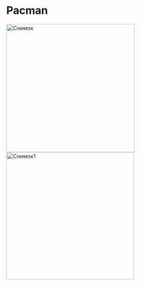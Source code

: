 # Pacman
<img width="339" alt="Снимок" src="https://user-images.githubusercontent.com/91429213/168626450-aeb95b1c-41c7-4243-a577-11ef111664b1.PNG">
<img width="337" alt="Снимок1" src="https://user-images.githubusercontent.com/91429213/168626956-77a2fac9-720c-47d5-8b46-12cefa2a4817.PNG">
